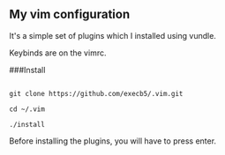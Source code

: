 ## My vim configuration

It's a simple set of plugins which I installed using vundle.

Keybinds are on the vimrc.

###Install

```shell

git clone https://github.com/execb5/.vim.git

cd ~/.vim

./install

```

Before installing the plugins, you will have to press enter.

